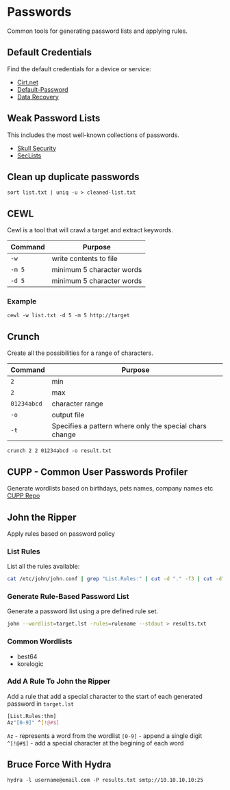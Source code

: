 # Passwords
Common tools for generating password lists and applying rules.

## Default Credentials
Find the default credentials for a device or service:

- [Cirt.net](https://cirt.net/passwords)
- [Default-Password](https://default-password.info/)
- [Data Recovery](https://datarecovery.com/rd/default-passwords/)

## Weak Password Lists
This includes the most well-known collections of passwords.

- [Skull Security](https://wiki.skullsecurity.org/index.php?title=Passwords)
- [SecLists](https://github.com/danielmiessler/SecLists/tree/master/Passwords)

## Clean up duplicate passwords
`sort list.txt | uniq -u > cleaned-list.txt`

## CEWL
Cewl is a tool that will crawl a target and extract keywords.

| Command | Purpose |
| ------- | ------- |
| `-w` | write contents to file |
| `-m 5` | minimum 5 character words | 
| `-d 5` | minimum 5 character words | 

### Example
`cewl -w list.txt -d 5 -m 5 http://target`

## Crunch
Create all the possibilities for a range of characters.

| Command | Purpose |
| ------- | ------- |
| `2` | min |
| `2` | max | 
| `01234abcd` | character range |
| `-o` | output file |
| `-t` | Specifies a pattern where only the special chars change |

`crunch 2 2 01234abcd -o result.txt`

## CUPP - Common User Passwords Profiler
Generate wordlists based on birthdays, pets names, company names etc
[CUPP Repo](https://github.com/Mebus/cupp)

## John the Ripper
Apply rules based on password policy

### List Rules
List all the rules available:

```sh
cat /etc/john/john.conf | grep "List.Rules:" | cut -d "." -f3 | cut -d":" -ft | cut -d"]" -f1 | awk NFA
```

### Generate Rule-Based Password List
Generate a password list using a pre defined rule set.

```sh
john --wordlist=target.lst -rules=rulename --stdout > results.txt
```

### Common Wordlists
- best64
- korelogic

### Add A Rule To John the Ripper
Add a rule that add a special character to the start of each generated password in `target.lst`

```sh
[List.Rules:thm]
Az"[0-9]" ^[!@#$]
```

`Az` - represents a word from the wordlist
`[0-9]` - append a single digit
`^[!@#$]` - add a special character at the begining of each word

## Bruce Force With Hydra
`hydra -l username@email.com -P results.txt smtp://10.10.10.10:25`
